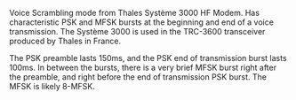 Voice Scrambling mode from Thales Système 3000 HF Modem. Has characteristic PSK and MFSK bursts at the beginning and end of a voice transmission. The Système 3000 is used in the TRC-3600 transceiver produced by Thales in France.

The PSK preamble lasts 150ms, and the PSK end of transmission burst lasts 100ms. In between the bursts, there is a very brief MFSK burst right after the preamble, and right before the end of transmission PSK burst. The MFSK is likely 8-MFSK.